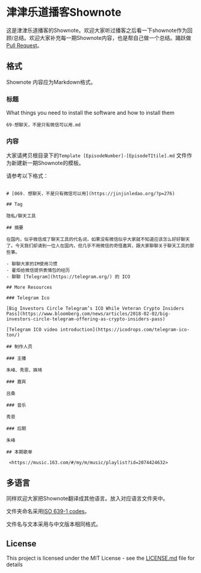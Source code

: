 # 津津乐道播客Shownote

这是津津乐道播客的Shownote。欢迎大家听过播客之后看一下shownote作为回顾/总结。欢迎大家补充每一期Shownote内容，也是帮自己做一个总结。踊跃做[Pull Request](https://help.github.com/articles/creating-a-pull-request/)。

## 格式

Shownote 内容应为Markdown格式。

### 标题

What things you need to install the software and how to install them

```
69-想聊天，不是只有微信可以用.md
```

### 内容

大家请拷贝根目录下的`Template [EpisodeNumber]-[EpisodeTItile].md` 文件作为新建新一期Shownote的模板。

请参考以下格式：

```

# [069. 想聊天，不是只有微信可以用](https://jinjinledao.org/?p=276)

## Tag

隐私/聊天工具

## 摘要

在国内，似乎微信成了聊天工具的代名词，如果没有微信似乎大家就不知道应该怎么好好聊天了。今天我们却请到一位人在国内，但几乎不用微信的奇怪嘉宾，跟大家聊聊关于聊天工具的那些事。

- 聊聊大家的IM使用习惯
- 霍炬给微信提供表情包的经历
- 聊聊 [Telegram](https://telegram.org/) 的 ICO

## More Resources 

### Telegram Ico

[Big Investors Circle Telegram’s ICO While Veteran Crypto Insiders Pass](https://www.bloomberg.com/news/articles/2018-02-02/big-investors-circle-telegram-offering-as-crypto-insiders-pass)

[Telegram ICO video introduction](https://icodrops.com/telegram-ico-ton/)

## 制作人员

### 主播

朱峰、秀恩、姝琦

### 嘉宾

吕桑

### 音乐

秀恩

### 后期

朱峰

## 本期歌单

 <https://music.163.com/#/my/m/music/playlist?id=2074424632>

```




## 多语言

同样欢迎大家把Shownote翻译成其他语言。放入对应语言文件夹中。

文件夹命名采用[ISO 639-1 codes](https://en.wikipedia.org/wiki/List_of_ISO_639-1_codes)。

文件名与文本采用与中文版本相同格式。

## License

This project is licensed under the MIT License - see the [LICENSE.md](LICENSE.md) file for details

